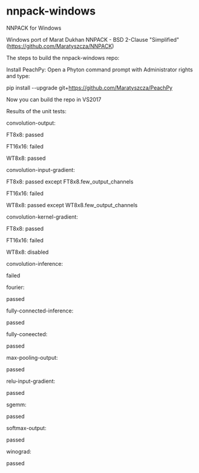 

# nnpack-windows
NNPACK for Windows

Windows port of Marat Dukhan NNPACK - BSD 2-Clause "Simplified" (https://github.com/Maratyszcza/NNPACK)


The steps to build the nnpack-windows repo:


Install PeachPy:
Open a Phyton command prompt with Administrator rights and type:
  
  pip install --upgrade git+https://github.com/Maratyszcza/PeachPy


Now you can build the repo in VS2017



Results of the unit tests:

convolution-output:

  FT8x8:    passed

  FT16x16:  failed

  WT8x8:    passed


convolution-input-gradient:

  FT8x8:    passed except FT8x8.few_output_channels

  FT16x16:  failed

  WT8x8:    passed except WT8x8.few_output_channels


convolution-kernel-gradient:

  FT8x8:    passed

  FT16x16:  failed

  WT8x8:    disabled


convolution-inference:

failed


fourier:

passed


fully-connected-inference:

passed


fully-coneected:

passed


max-pooling-output:

passed


relu-input-gradient:

passed


sgemm:

passed


softmax-output:

passed


winograd:

passed
